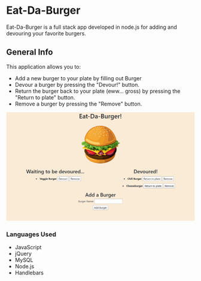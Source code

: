 # Eat-Da-Burger

Eat-Da-Burger is a full stack app developed in node.js for adding and devouring your favorite burgers.

## General Info

This application allows you to:
- Add a new burger to your plate by filling out Burger 
- Devour a burger by pressing the "Devour!" button.
- Return the burger back to your plate (eww... gross) by pressing the "Return to plate" button.
- Remove a burger by pressing the "Remove" button.

![page_preview](public/assets/images/page_preview.png)

### Languages Used
- JavaScript
- jQuery
- MySQL
- Node.js
- Handlebars